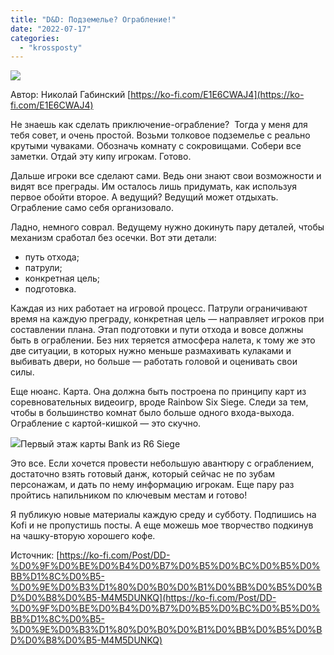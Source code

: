 ```yaml
---
title: "D&D: Подземелье? Ограбление!"
date: "2022-07-17"
categories: 
  - "krossposty"
---
```


![](https://cyborgsandmages.com/wp-content/uploads/2022/07/071722_2248_dd1.png)

Автор: Николай Габинский [https://ko-fi.com/E1E6CWAJ4](https://ko-fi.com/E1E6CWAJ4)

Не знаешь как сделать приключение-ограбление?  Тогда у меня для тебя совет, и очень простой. Возьми толковое подземелье с реально крутыми чуваками. Обозначь комнату с сокровищами. Собери все заметки. Отдай эту кипу игрокам. Готово. 

Дальше игроки все сделают сами. Ведь они знают свои возможности и видят все преграды. Им осталось лишь придумать, как используя первое обойти второе. А ведущий? Ведущий может отдыхать. Ограбление само себя организовало. 

Ладно, немного соврал. Ведущему нужно докинуть пару деталей, чтобы механизм сработал без осечки. Вот эти детали: 

- путь отхода;
- патрули;
- конкретная цель;
- подготовка. 

Каждая из них работает на игровой процесс. Патрули ограничивают время на каждую преграду, конкретная цель — направляет игроков при составлении плана. Этап подготовки и пути отхода и вовсе должны быть в ограблении. Без них теряется атмосфера налета, к тому же это две ситуации, в которых нужно меньше размахивать кулаками и выбивать двери, но больше — работать головой и оценивать свои силы. 

Еще нюанс. Карта. Она должна быть построена по принципу карт из соревновательных видеоигр, вроде Rainbow Six Siege. Следи за тем, чтобы в большинство комнат было больше одного входа-выхода. Ограбление с картой-кишкой — это скучно. 

![](https://cyborgsandmages.com/wp-content/uploads/2022/07/071722_2248_dd2.png)Первый этаж карты Bank из R6 Siege

Это все. Если хочется провести небольшую авантюру с ограблением, достаточно взять готовый данж, который сейчас не по зубам персонажам, и дать по нему информацию игрокам. Еще пару раз пройтись напильником по ключевым местам и готово! 

Я публикую новые материалы каждую среду и субботу. Подпишись на Kofi и не пропустишь посты. А еще можешь мое творчество подкинув на чашку-вторую хорошего кофе.

Источник: [https://ko-fi.com/Post/DD-%D0%9F%D0%BE%D0%B4%D0%B7%D0%B5%D0%BC%D0%B5%D0%BB%D1%8C%D0%B5-%D0%9E%D0%B3%D1%80%D0%B0%D0%B1%D0%BB%D0%B5%D0%BD%D0%B8%D0%B5-M4M5DUNKQ](https://ko-fi.com/Post/DD-%D0%9F%D0%BE%D0%B4%D0%B7%D0%B5%D0%BC%D0%B5%D0%BB%D1%8C%D0%B5-%D0%9E%D0%B3%D1%80%D0%B0%D0%B1%D0%BB%D0%B5%D0%BD%D0%B8%D0%B5-M4M5DUNKQ)
